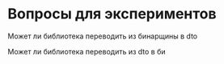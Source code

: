 # Вопросы для экспериментов

Может ли библиотека переводить из бинарщины в dto

Может ли библиотека переводить из dto в би